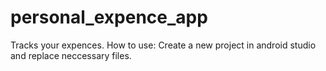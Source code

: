 # personal_expence_app

Tracks your expences. How to use: Create a new project in android studio and replace neccessary files.
